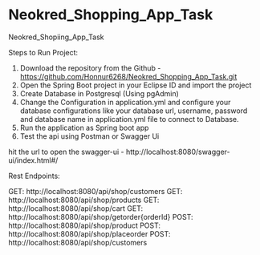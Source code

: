 # Neokred_Shopping_App_Task
Neokred_Shopiing_App_Task

Steps to Run Project:

1. Download the repository from the Github - https://github.com/Honnur6268/Neokred_Shopping_App_Task.git
2. Open the Spring Boot project in your Eclipse ID and import the project
3. Create Database in Postgresql (Using pgAdmin)
4. Change the Configuration in application.yml and configure your database configurations like your database url, username, password and database name in application.yml file to connect to Database.
5. Run the application as Spring boot app
6. Test the api using Postman or Swagger Ui

hit the url to open the swagger-ui - http://localhost:8080/swagger-ui/index.html#/

Rest Endpoints:

   GET: http://localhost:8080/api/shop/customers
   GET: http://localhost:8080/api/shop/products
   GET: http://localhost:8080/api/shop/cart
   GET: http://localhost:8080/api/shop/getorder{orderId}
   POST: http://localhost:8080/api/shop/product
   POST: http://localhost:8080/api/shop/placeorder
   POST: http://localhost:8080/api/shop/customers

      
   
